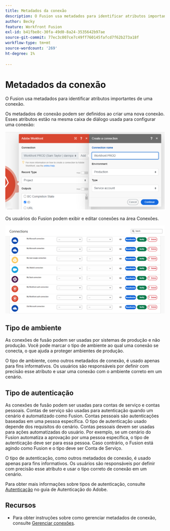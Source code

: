 ```yaml
---
title: Metadados da conexão
description: O Fusion usa metadados para identificar atributos importantes de uma conexão.
author: Becky
feature: Workfront Fusion
exl-id: b41fbe8c-30fa-49d0-8a24-3535642b97ae
source-git-commit: 77ec3c007ce7c49ff760145fafcd7f62b273a18f
workflow-type: tm+mt
source-wordcount: '269'
ht-degree: 1%

---
```


# Metadados da conexão

O Fusion usa metadados para identificar atributos importantes de uma conexão.

Os metadados de conexão podem ser definidos ao criar uma nova conexão. Esses atributos estão na mesma caixa de diálogo usada para configurar uma conexão:

![Metadados de conexão](assets/connection-metadata-setup.png)

Os usuários do Fusion podem exibir e editar conexões na área Conexões.

![Metadados de conexão na área Conexões](assets/connections-area-metadata.png)

## Tipo de ambiente

As conexões de fusão podem ser usadas por sistemas de produção e não produção. Você pode marcar o tipo de ambiente ao qual uma conexão se conecta, o que ajuda a proteger ambientes de produção.

O tipo de ambiente, como outros metadados de conexão, é usado apenas para fins informativos. Os usuários são responsáveis por definir com precisão esse atributo e usar uma conexão com o ambiente correto em um cenário.

## Tipo de autenticação

As conexões de fusão podem ser usadas para contas de serviço e contas pessoais. Contas de serviço são usadas para autenticação quando um cenário é automatizado como Fusion. Contas pessoais são autenticações baseadas em uma pessoa específica. O tipo de autenticação usado depende dos requisitos do cenário. Contas pessoais devem ser usadas para ações automatizadas do usuário. Por exemplo, se um cenário do Fusion automatiza a aprovação por uma pessoa específica, o tipo de autenticação deve ser para essa pessoa. Caso contrário, o Fusion está agindo como Fusion e o tipo deve ser Conta de Serviço.

O tipo de autenticação, como outros metadados de conexão, é usado apenas para fins informativos. Os usuários são responsáveis por definir com precisão esse atributo e usar o tipo correto de conexão em um cenário.

Para obter mais informações sobre tipos de autenticação, consulte [Autenticação](https://developer.adobe.com/developer-console/docs/guides/authentication/) no guia de Autenticação do Adobe.

## Recursos

* Para obter instruções sobre como gerenciar metadados de conexão, consulte [Gerenciar conexões](/help/workfront-fusion/create-scenarios/connect-to-apps/manage-connections.md).
